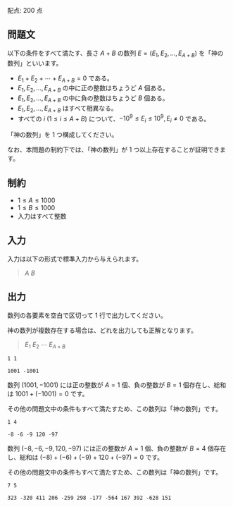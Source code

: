 配点: $200$ 点

## 問題文

以下の条件をすべて満たす、長さ $A + B$ の数列 $E = (E_1, E_2, \dots, E_{A+B})$ を「神の数列」といいます。

- $E_1 + E_2 + \cdots + E_{A+B} = 0$ である。
- $E_1, E_2, \dots, E_{A+B}$ の中に正の整数はちょうど $A$ 個ある。
- $E_1, E_2, \dots, E_{A+B}$ の中に負の整数はちょうど $B$ 個ある。
- $E_1, E_2, \dots, E_{A+B}$ はすべて相異なる。
- すべての $i$ $(1 \leq i \leq A+B)$ について、$-10^{9} \leq E_i \leq 10^9, E_i \neq 0$ である。

「神の数列」を $1$ つ構成してください。

なお、本問題の制約下では、「神の数列」が $1$ つ以上存在することが証明できます。

## 制約

- $1 \leq A \leq 1000$
- $1 \leq B \leq 1000$
- 入力はすべて整数

## 入力

入力は以下の形式で標準入力から与えられます。  

> $A$ $B$

## 出力

数列の各要素を空白で区切って $1$ 行で出力してください。

神の数列が複数存在する場合は、どれを出力しても正解となります。

> $E_1$ $E_2$ $\cdots$ $E_{A+B}$

```input1
1 1
```

```output1
1001 -1001
```

数列 $(1001, -1001)$ には正の整数が $A=1$ 個、負の整数が $B=1$ 個存在し、総和は $1001+(-1001)=0$ です。

その他の問題文中の条件もすべて満たすため、この数列は「神の数列」です。

```input2
1 4
```

```output2
-8 -6 -9 120 -97
```

数列 $(-8, -6, -9, 120, -97)$ には正の整数が $A=1$ 個、負の整数が $B=4$ 個存在し、総和は $(-8)+(-6)+(-9)+120+(-97)=0$ です。

その他の問題文中の条件もすべて満たすため、この数列は「神の数列」です。

```input3
7 5
```

```output3
323 -320 411 206 -259 298 -177 -564 167 392 -628 151
```